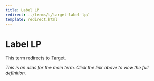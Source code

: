 ```yaml
---
title: Label LP
redirect: ../terms/t/target-label-lp/
template: redirect.html
---
```


# Label LP

This term redirects to [Target](../terms/t/target-label-lp/).

*This is an alias for the main term. Click the link above to view the full definition.*
